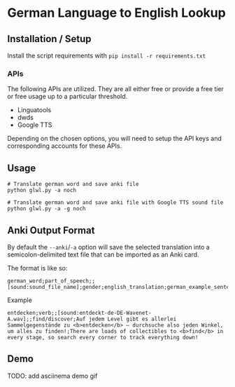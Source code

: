 # German Language to English Lookup

## Installation / Setup
Install the script requirements with `pip install -r requirements.txt`

### APIs
The following APIs are utilized. They are all either free or provide a free tier or
free usage up to a particular threshold.
- Linguatools
- dwds
- Google TTS

Depending on the chosen options, you will need to setup the API keys and corresponding
accounts for these APIs.

## Usage
```
# Translate german word and save anki file
python glwl.py -a noch

# Translate german word and save anki file with Google TTS sound file
python glwl.py -a -g noch
```

## Anki Output Format
By default the `--anki`/`-a` option will save the selected translation into a
semicolon-delimited text file that can be imported as an Anki card.

The format is like so:
```
german_word;part_of_speech;;[sound:sound_file_name];gender;english_translation;german_example_sentence;translated_example_sentence
```

Example
```
entdecken;verb;;[sound:entdeckt-de-DE-Wavenet-A.wav];;find/discover;Auf jedem Level gibt es allerlei Sammelgegenstände zu <b>entdecken</b> – durchsuche also jeden Winkel, um alles zu finden!;There are loads of collectibles to <b>find</b> in every stage, so search every corner to track everything down!
```

## Demo
TODO: add asciinema demo gif


